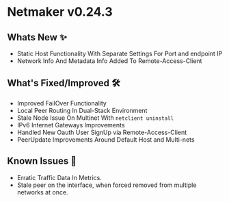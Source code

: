 # Netmaker v0.24.3

## Whats New ✨
- Static Host Functionality With Separate Settings For Port and endpoint IP
- Network Info And Metadata Info Added To Remote-Access-Client

## What's Fixed/Improved 🛠
- Improved FailOver Functionality
- Local Peer Routing In Dual-Stack Environment
- Stale Node Issue On Multinet With `netclient uninstall`
- IPv6 Internet Gateways Improvements
- Handled New Oauth User SignUp via Remote-Access-Client
- PeerUpdate Improvements Around Default Host and Multi-nets

## Known Issues 🐞

- Erratic Traffic Data In Metrics.
- Stale peer on the interface, when forced removed from multiple networks at once.
